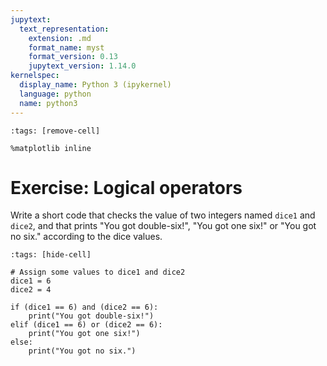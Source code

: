 ```yaml
---
jupytext:
  text_representation:
    extension: .md
    format_name: myst
    format_version: 0.13
    jupytext_version: 1.14.0
kernelspec:
  display_name: Python 3 (ipykernel)
  language: python
  name: python3
---
```


```{code-cell} ipython3
:tags: [remove-cell]

%matplotlib inline
```

# Exercise: Logical operators

Write a short code that checks the value of two integers named `dice1` and `dice2`, and that prints "You got double-six!", "You got one six!" or "You got no six." according to the dice values.

```{code-cell} ipython3
:tags: [hide-cell]

# Assign some values to dice1 and dice2
dice1 = 6
dice2 = 4

if (dice1 == 6) and (dice2 == 6):
    print("You got double-six!")
elif (dice1 == 6) or (dice2 == 6):
    print("You got one six!")
else:
    print("You got no six.")
```
